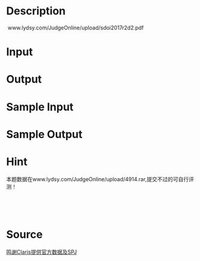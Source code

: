 
# Description

<div class="content"><p> www.lydsy.com/JudgeOnline/upload/sdoi2017r2d2.pdf</p></div>

# Input

<div class="content"></div>

# Output

<div class="content"></div>

# Sample Input

<div class="content"><span class="sampledata"></span></div>

# Sample Output

<div class="content"><span class="sampledata"></span></div>

# Hint

<div class="content"><p></p><p>本题数据在www.lydsy.com/JudgeOnline/upload/4914.rar,提交不过的可自行评测！</p><br/>
<p></p><br/>
<p></p><p></p></div>

# Source

<div class="content"><p><a href="problemset.php?search=鸣谢Claris提供官方数据及SPJ">鸣谢Claris提供官方数据及SPJ</a></p></div>

